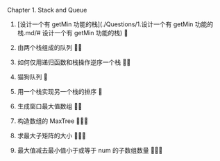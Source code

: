 Chapter 1. Stack and Queue

1. [设计一个有 getMin 功能的栈](./Questions/1.设计一个有 getMin 功能的栈.md/# 设计一个有 getMin 功能的栈) :balloon:

2. 由两个栈组成的队列 :balloon::balloon:

3. 如何仅用递归函数和栈操作逆序一个栈 :balloon::balloon:

4. 猫狗队列 :balloon:

5. 用一个栈实现另一个栈的排序 :balloon:

6. 生成窗口最大值数组 :balloon::balloon:

7. 构造数组的 MaxTree :balloon::balloon::balloon:

8. 求最大子矩阵的大小 :balloon::balloon::balloon:

9. 最大值减去最小值小于或等于 num 的子数组数量 :balloon::balloon::balloon:
